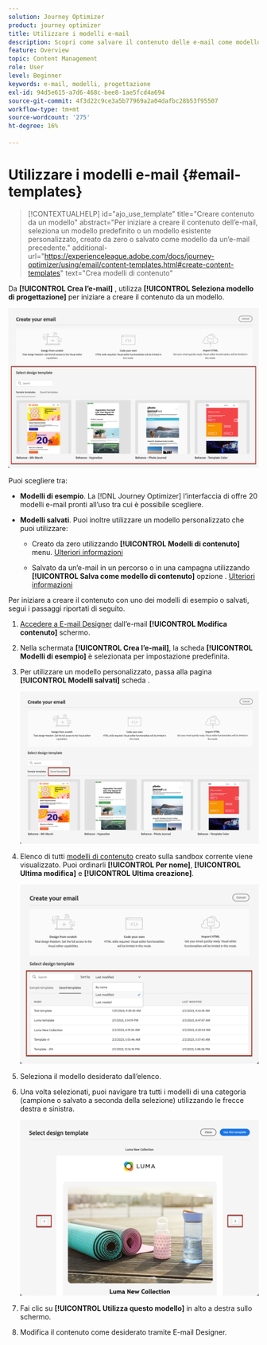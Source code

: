 ```yaml
---
solution: Journey Optimizer
product: journey optimizer
title: Utilizzare i modelli e-mail
description: Scopri come salvare il contenuto delle e-mail come modello e riutilizzarlo in Journey Optimizer
feature: Overview
topic: Content Management
role: User
level: Beginner
keywords: e-mail, modelli, progettazione
exl-id: 94d5e615-a7d6-468c-bee8-1ae5fcd4a694
source-git-commit: 4f3d22c9ce3a5b77969a2a04dafbc28b53f95507
workflow-type: tm+mt
source-wordcount: '275'
ht-degree: 16%

---
```


# Utilizzare i modelli e-mail {#email-templates}

>[!CONTEXTUALHELP]
>id="ajo_use_template"
>title="Creare contenuto da un modello"
>abstract="Per iniziare a creare il contenuto dell’e-mail, seleziona un modello predefinito o un modello esistente personalizzato, creato da zero o salvato come modello da un’e-mail precedente."
>additional-url="https://experienceleague.adobe.com/docs/journey-optimizer/using/email/content-templates.html#create-content-templates" text="Crea modelli di contenuto"

Da **[!UICONTROL Crea l’e-mail]** , utilizza **[!UICONTROL Seleziona modello di progettazione]** per iniziare a creare il contenuto da un modello.

![](assets/email_designer-templates.png)

Puoi scegliere tra:

* **Modelli di esempio**. La [!DNL Journey Optimizer] l’interfaccia di offre 20 modelli e-mail pronti all’uso tra cui è possibile scegliere.

* **Modelli salvati**. Puoi inoltre utilizzare un modello personalizzato che puoi utilizzare:

   * Creato da zero utilizzando **[!UICONTROL Modelli di contenuto]** menu. [Ulteriori informazioni](content-templates.md#create-template-from-scratch)

   * Salvato da un’e-mail in un percorso o in una campagna utilizzando **[!UICONTROL Salva come modello di contenuto]** opzione . [Ulteriori informazioni](content-templates.md#save-as-template)

Per iniziare a creare il contenuto con uno dei modelli di esempio o salvati, segui i passaggi riportati di seguito.

1. [Accedere a E-mail Designer](get-started-email-design.md) dall’e-mail **[!UICONTROL Modifica contenuto]** schermo.

1. Nella schermata **[!UICONTROL Crea l’e-mail]**, la scheda **[!UICONTROL Modelli di esempio]** è selezionata per impostazione predefinita.

1. Per utilizzare un modello personalizzato, passa alla pagina **[!UICONTROL Modelli salvati]** scheda .

   ![](assets/email_designer-saved-templates-tab.png)

1. Elenco di tutti [modelli di contenuto](content-templates.md#create-content-templates) creato sulla sandbox corrente viene visualizzato. Puoi ordinarli **[!UICONTROL Per nome]**, **[!UICONTROL Ultima modifica]** e **[!UICONTROL Ultima creazione]**.

   ![](assets/email_designer-saved-templates-filter.png)

1. Seleziona il modello desiderato dall’elenco.

1. Una volta selezionati, puoi navigare tra tutti i modelli di una categoria (campione o salvato a seconda della selezione) utilizzando le frecce destra e sinistra.

   ![](assets/email_designer-saved-templates-navigate.png)

1. Fai clic su **[!UICONTROL Utilizza questo modello]** in alto a destra sullo schermo.

1. Modifica il contenuto come desiderato tramite E-mail Designer.
